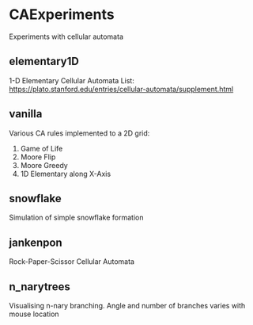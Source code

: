 # CAExperiments
Experiments with cellular automata

## elementary1D

1-D Elementary Cellular Automata
List: https://plato.stanford.edu/entries/cellular-automata/supplement.html

## vanilla

Various CA rules implemented to a 2D grid:
1. Game of Life
2. Moore Flip
3. Moore Greedy
4. 1D Elementary along X-Axis

## snowflake

Simulation of simple snowflake formation

## jankenpon

Rock-Paper-Scissor Cellular Automata

## n_narytrees

Visualising n-nary branching. Angle and number of branches varies with mouse location

